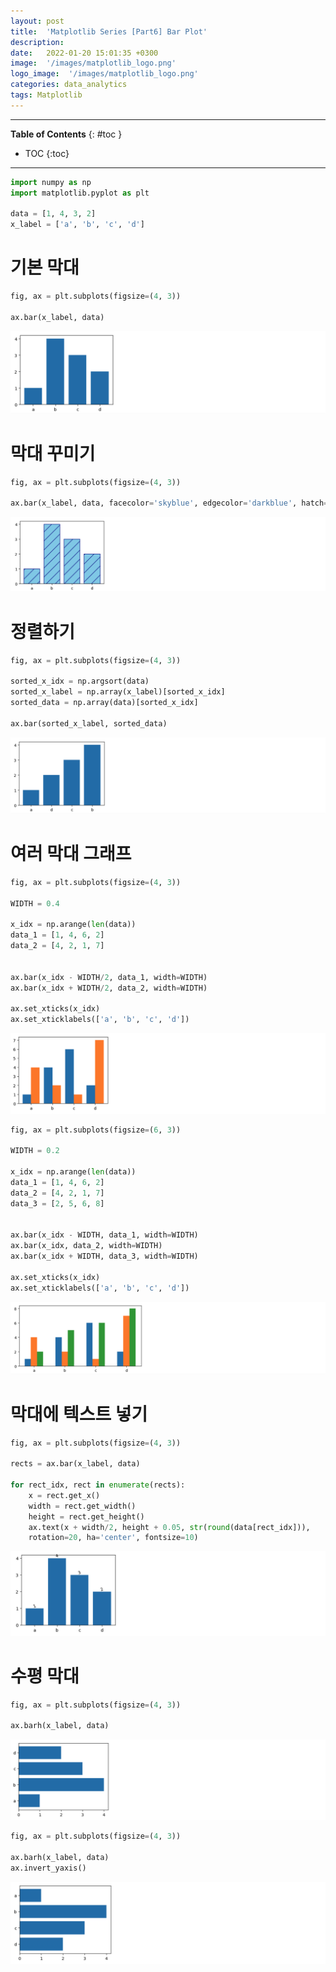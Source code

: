 ```yaml
---
layout: post
title:  'Matplotlib Series [Part6] Bar Plot'
description: 
date:   2022-01-20 15:01:35 +0300
image:  '/images/matplotlib_logo.png'
logo_image:  '/images/matplotlib_logo.png'
categories: data_analytics
tags: Matplotlib
---
```

---
**Table of Contents**
{: #toc }
*  TOC
{:toc}

--- 


```py
import numpy as np
import matplotlib.pyplot as plt

data = [1, 4, 3, 2]
x_label = ['a', 'b', 'c', 'd']
```

# 기본 막대


```py
fig, ax = plt.subplots(figsize=(4, 3))

ax.bar(x_label, data)
```

![](/images/matplot_19.png)

# 막대 꾸미기

```py
fig, ax = plt.subplots(figsize=(4, 3))

ax.bar(x_label, data, facecolor='skyblue', edgecolor='darkblue', hatch='/')
```

![](/images/matplot_20.png)


# 정렬하기

```py
fig, ax = plt.subplots(figsize=(4, 3))

sorted_x_idx = np.argsort(data)
sorted_x_label = np.array(x_label)[sorted_x_idx]
sorted_data = np.array(data)[sorted_x_idx]

ax.bar(sorted_x_label, sorted_data)
```

![](/images/matplot_21.png)

# 여러 막대 그래프

```py
fig, ax = plt.subplots(figsize=(4, 3))

WIDTH = 0.4

x_idx = np.arange(len(data))
data_1 = [1, 4, 6, 2]
data_2 = [4, 2, 1, 7]


ax.bar(x_idx - WIDTH/2, data_1, width=WIDTH)
ax.bar(x_idx + WIDTH/2, data_2, width=WIDTH)

ax.set_xticks(x_idx)
ax.set_xticklabels(['a', 'b', 'c', 'd'])
```

![](/images/matplot_22.png)

```py
fig, ax = plt.subplots(figsize=(6, 3))

WIDTH = 0.2

x_idx = np.arange(len(data))
data_1 = [1, 4, 6, 2]
data_2 = [4, 2, 1, 7]
data_3 = [2, 5, 6, 8]


ax.bar(x_idx - WIDTH, data_1, width=WIDTH)
ax.bar(x_idx, data_2, width=WIDTH)
ax.bar(x_idx + WIDTH, data_3, width=WIDTH)

ax.set_xticks(x_idx)
ax.set_xticklabels(['a', 'b', 'c', 'd'])
```

![](/images/matplot_25.png)

# 막대에 텍스트 넣기

```py
fig, ax = plt.subplots(figsize=(4, 3))

rects = ax.bar(x_label, data)

for rect_idx, rect in enumerate(rects):
    x = rect.get_x()
    width = rect.get_width()
    height = rect.get_height()
    ax.text(x + width/2, height + 0.05, str(round(data[rect_idx])),
    rotation=20, ha='center', fontsize=10)
```

![](/images/matplot_23.png)



# 수평 막대

```py
fig, ax = plt.subplots(figsize=(4, 3))

ax.barh(x_label, data)
```

![](/images/matplot_24.png)

```py
fig, ax = plt.subplots(figsize=(4, 3))

ax.barh(x_label, data)
ax.invert_yaxis()
```

![](/images/matplot_26.png)








